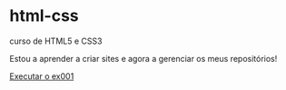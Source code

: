 # html-css
curso de HTML5 e CSS3

Estou a aprender a criar sites e agora a gerenciar os meus repositórios!

<a href="https://guilhermegsferreira.github.io/html-css/exercicios/ex001/index.html">Executar o ex001</a>